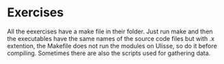 # Exercises

All the eexercises have a make file in their folder. Just run make and then the executables have the same names of the source code files but with .x extention, the Makefile does not run the modules on Ulisse, so do it before compiling.
Sometimes there are also the scripts used for gathering data.
